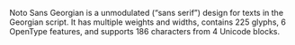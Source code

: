 Noto Sans Georgian is a unmodulated (“sans serif”) design for texts in the Georgian script. It has multiple weights and widths, contains 225 glyphs, 6 OpenType features, and supports 186 characters from 4 Unicode blocks.